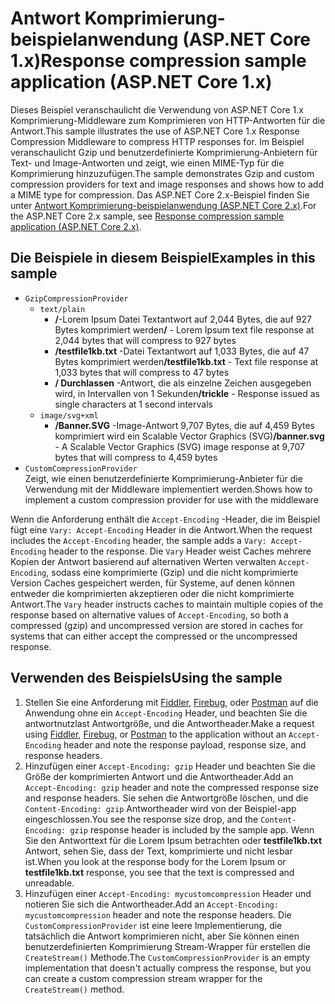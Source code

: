 # <a name="response-compression-sample-application-aspnet-core-1x"></a><span data-ttu-id="954ef-101">Antwort Komprimierung-beispielanwendung (ASP.NET Core 1.x)</span><span class="sxs-lookup"><span data-stu-id="954ef-101">Response compression sample application (ASP.NET Core 1.x)</span></span>

<span data-ttu-id="954ef-102">Dieses Beispiel veranschaulicht die Verwendung von ASP.NET Core 1.x Komprimierung-Middleware zum Komprimieren von HTTP-Antworten für die Antwort.</span><span class="sxs-lookup"><span data-stu-id="954ef-102">This sample illustrates the use of ASP.NET Core 1.x Response Compression Middleware to compress HTTP responses for.</span></span> <span data-ttu-id="954ef-103">Im Beispiel veranschaulicht Gzip und benutzerdefinierte Komprimierung-Anbietern für Text- und Image-Antworten und zeigt, wie einen MIME-Typ für die Komprimierung hinzuzufügen.</span><span class="sxs-lookup"><span data-stu-id="954ef-103">The sample demonstrates Gzip and custom compression providers for text and image responses and shows how to add a MIME type for compression.</span></span> <span data-ttu-id="954ef-104">Das ASP.NET Core 2.x-Beispiel finden Sie unter [Antwort Komprimierung-beispielanwendung (ASP.NET Core 2.x)](https://github.com/aspnet/Docs/tree/master/aspnetcore/performance/response-compression/samples/2.x).</span><span class="sxs-lookup"><span data-stu-id="954ef-104">For the ASP.NET Core 2.x sample, see [Response compression sample application (ASP.NET Core 2.x)](https://github.com/aspnet/Docs/tree/master/aspnetcore/performance/response-compression/samples/2.x).</span></span>

## <a name="examples-in-this-sample"></a><span data-ttu-id="954ef-105">Die Beispiele in diesem Beispiel</span><span class="sxs-lookup"><span data-stu-id="954ef-105">Examples in this sample</span></span>
* `GzipCompressionProvider`
  * `text/plain`
    * <span data-ttu-id="954ef-106">**/**-Lorem Ipsum Datei Textantwort auf 2,044 Bytes, die auf 927 Bytes komprimiert werden</span><span class="sxs-lookup"><span data-stu-id="954ef-106">**/** - Lorem Ipsum text file response at 2,044 bytes that will compress to 927 bytes</span></span>
    * <span data-ttu-id="954ef-107">**/testfile1kb.txt** -Datei Textantwort auf 1,033 Bytes, die auf 47 Bytes komprimiert werden</span><span class="sxs-lookup"><span data-stu-id="954ef-107">**/testfile1kb.txt** - Text file response at 1,033 bytes that will compress to 47 bytes</span></span>
    * <span data-ttu-id="954ef-108">**/ Durchlassen** -Antwort, die als einzelne Zeichen ausgegeben wird, in Intervallen von 1 Sekunden</span><span class="sxs-lookup"><span data-stu-id="954ef-108">**/trickle** - Response issued as single characters at 1 second intervals</span></span> 
  * `image/svg+xml`
    * <span data-ttu-id="954ef-109">**/Banner.SVG** -Image-Antwort 9,707 Bytes, die auf 4,459 Bytes komprimiert wird ein Scalable Vector Graphics (SVG)</span><span class="sxs-lookup"><span data-stu-id="954ef-109">**/banner.svg** - A Scalable Vector Graphics (SVG) image response at 9,707 bytes that will compress to 4,459 bytes</span></span>
* `CustomCompressionProvider`<br><span data-ttu-id="954ef-110">Zeigt, wie einen benutzerdefinierte Komprimierung-Anbieter für die Verwendung mit der Middleware implementiert werden.</span><span class="sxs-lookup"><span data-stu-id="954ef-110">Shows how to implement a custom compression provider for use with the middleware</span></span>

<span data-ttu-id="954ef-111">Wenn die Anforderung enthält die `Accept-Encoding` -Header, die im Beispiel fügt eine `Vary: Accept-Encoding` Header in die Antwort.</span><span class="sxs-lookup"><span data-stu-id="954ef-111">When the request includes the `Accept-Encoding` header, the sample adds a `Vary: Accept-Encoding` header to the response.</span></span> <span data-ttu-id="954ef-112">Die `Vary` Header weist Caches mehrere Kopien der Antwort basierend auf alternativen Werten verwalten `Accept-Encoding`, sodass eine komprimierte (Gzip) und die nicht komprimierte Version Caches gespeichert werden, für Systeme, auf denen können entweder die komprimierten akzeptieren oder die nicht komprimierte Antwort.</span><span class="sxs-lookup"><span data-stu-id="954ef-112">The `Vary` header instructs caches to maintain multiple copies of the response based on alternative values of `Accept-Encoding`, so both a compressed (gzip) and uncompressed version are stored in caches for systems that can either accept the compressed or the uncompressed response.</span></span>

## <a name="using-the-sample"></a><span data-ttu-id="954ef-113">Verwenden des Beispiels</span><span class="sxs-lookup"><span data-stu-id="954ef-113">Using the sample</span></span>
1. <span data-ttu-id="954ef-114">Stellen Sie eine Anforderung mit [Fiddler](http://www.telerik.com/fiddler), [Firebug](http://getfirebug.com/), oder [Postman](https://www.getpostman.com/) auf die Anwendung ohne ein `Accept-Encoding` Header, und beachten Sie die antwortnutzlast Antwortgröße, und die Antwortheader.</span><span class="sxs-lookup"><span data-stu-id="954ef-114">Make a request using [Fiddler](http://www.telerik.com/fiddler), [Firebug](http://getfirebug.com/), or [Postman](https://www.getpostman.com/) to the application without an `Accept-Encoding` header and note the response payload, response size, and response headers.</span></span>
2. <span data-ttu-id="954ef-115">Hinzufügen einer `Accept-Encoding: gzip` Header und beachten Sie die Größe der komprimierten Antwort und die Antwortheader.</span><span class="sxs-lookup"><span data-stu-id="954ef-115">Add an `Accept-Encoding: gzip` header and note the compressed response size and response headers.</span></span> <span data-ttu-id="954ef-116">Sie sehen die Antwortgröße löschen, und die `Content-Encoding: gzip` Antwortheader wird von der Beispiel-app eingeschlossen.</span><span class="sxs-lookup"><span data-stu-id="954ef-116">You see the response size drop, and the `Content-Encoding: gzip` response header is included by the sample app.</span></span> <span data-ttu-id="954ef-117">Wenn Sie den Antworttext für die Lorem Ipsum betrachten oder **testfile1kb.txt** Antwort, sehen Sie, dass der Text, komprimierte und nicht lesbar ist.</span><span class="sxs-lookup"><span data-stu-id="954ef-117">When you look at the response body for the Lorem Ipsum or **testfile1kb.txt** response, you see that the text is compressed and unreadable.</span></span>
3. <span data-ttu-id="954ef-118">Hinzufügen einer `Accept-Encoding: mycustomcompression` Header und notieren Sie sich die Antwortheader.</span><span class="sxs-lookup"><span data-stu-id="954ef-118">Add an `Accept-Encoding: mycustomcompression` header and note the response headers.</span></span> <span data-ttu-id="954ef-119">Die `CustomCompressionProvider` ist eine leere Implementierung, die tatsächlich die Antwort komprimieren nicht, aber Sie können einen benutzerdefinierten Komprimierung Stream-Wrapper für erstellen die `CreateStream()` Methode.</span><span class="sxs-lookup"><span data-stu-id="954ef-119">The `CustomCompressionProvider` is an empty implementation that doesn't actually compress the response, but you can create a custom compression stream wrapper for the `CreateStream()` method.</span></span>
